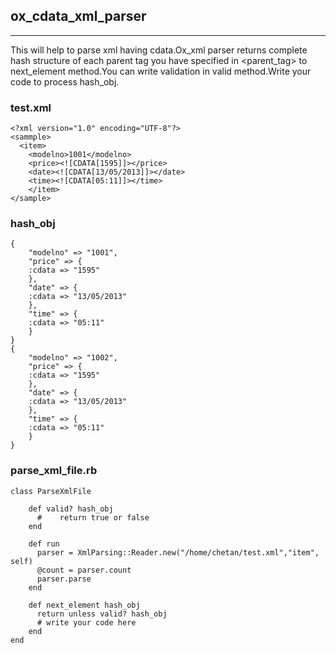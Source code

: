 ## ox_cdata_xml_parser ##
---------------------------------------

This will help to parse xml having cdata.Ox_xml parser returns complete hash structure of each parent tag you have 
specified in <parent_tag> to next_element method.You can write validation in valid method.Write your code to process hash_obj.

### test.xml ###

    <?xml version="1.0" encoding="UTF-8"?>
    <sammple>
      <item>
        <modelno>1001</modelno>
        <price><![CDATA[1595]]></price>
        <date><![CDATA[13/05/2013]]></date>
        <time><![CDATA[05:11]]></time>
        </item>
    </sample>

### hash_obj ###

    {
        "modelno" => "1001",
        "price" => {
        :cdata => "1595"
        },
        "date" => {
        :cdata => "13/05/2013"
        },
        "time" => {
        :cdata => "05:11"
        }
    }
    {
        "modelno" => "1002",
        "price" => {
        :cdata => "1595"
        },
        "date" => {
        :cdata => "13/05/2013"
        },
        "time" => {
        :cdata => "05:11"
        }
    }



### parse_xml_file.rb ###

    class ParseXmlFile
    
        def valid? hash_obj
          #    return true or false
        end

        def run
          parser = XmlParsing::Reader.new("/home/chetan/test.xml","item", self)
          @count = parser.count
          parser.parse
        end
    
        def next_element hash_obj
          return unless valid? hash_obj
          # write your code here
        end
    end
